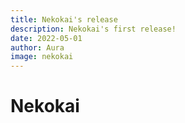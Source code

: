 ```yaml
---
title: Nekokai's release
description: Nekokai's first release!
date: 2022-05-01
author: Aura
image: nekokai
---
```


# Nekokai
